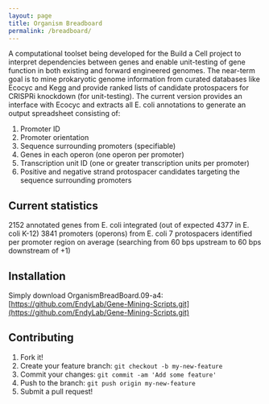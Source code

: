 ```yaml
---
layout: page
title: Organism Breadboard
permalink: /breadboard/
---
```


A computational toolset being developed for the Build a Cell project to interpret dependencies between genes and enable unit-testing of gene function in both existing and forward engineered genomes. The near-term goal is to mine prokaryotic genome information from curated databases like Ecocyc and Kegg and provide ranked lists of candidate protospacers for CRISPRi knockdown (for unit-testing). The current version provides an interface with Ecocyc and extracts all E. coli annotations to generate an output spreadsheet consisting of:

1. Promoter ID
2. Promoter orientation
3. Sequence surrounding promoters (specifiable)
4. Genes in each operon (one operon per promoter)
5. Transcription unit ID (one or greater transcription units per promoter)
6. Positive and negative strand protospacer candidates targeting the sequence surrounding promoters

## Current statistics
2152 annotated genes from E. coli integrated (out of expected 4377 in E. coli K-12)
3841 promoters (operons) from E. coli
7 protospacers identified per promoter region on average (searching from 60 bps upstream to 60 bps downstream of +1)

## Installation
Simply download OrganismBreadBoard.09-a4:
[https://github.com/EndyLab/Gene-Mining-Scripts.git](https://github.com/EndyLab/Gene-Mining-Scripts.git)

## Contributing

1. Fork it!
2. Create your feature branch: `git checkout -b my-new-feature`
3. Commit your changes: `git commit -am 'Add some feature'`
4. Push to the branch: `git push origin my-new-feature`
5. Submit a pull request!

